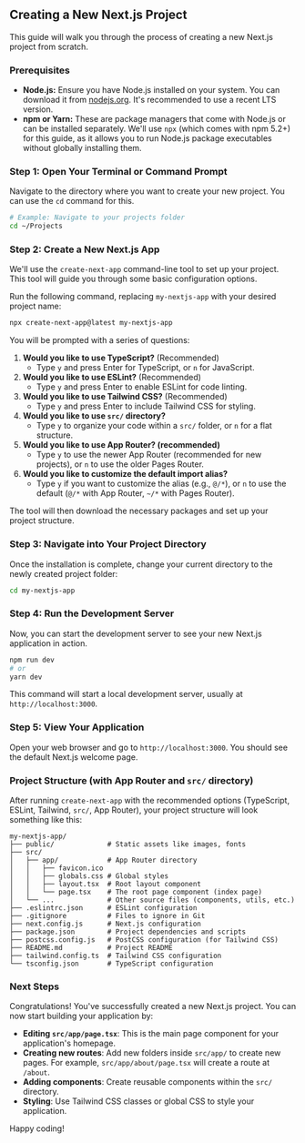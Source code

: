 
## Creating a New Next.js Project

This guide will walk you through the process of creating a new Next.js project from scratch.

### Prerequisites

*   **Node.js:** Ensure you have Node.js installed on your system. You can download it from [nodejs.org](https://nodejs.org/). It's recommended to use a recent LTS version.
*   **npm or Yarn:** These are package managers that come with Node.js or can be installed separately. We'll use `npx` (which comes with npm 5.2+) for this guide, as it allows you to run Node.js package executables without globally installing them.

### Step 1: Open Your Terminal or Command Prompt

Navigate to the directory where you want to create your new project. You can use the `cd` command for this.

```bash
# Example: Navigate to your projects folder
cd ~/Projects
```

### Step 2: Create a New Next.js App

We'll use the `create-next-app` command-line tool to set up your project. This tool will guide you through some basic configuration options.

Run the following command, replacing `my-nextjs-app` with your desired project name:

```bash
npx create-next-app@latest my-nextjs-app
```

You will be prompted with a series of questions:

1.  **Would you like to use TypeScript?** (Recommended)
    *   Type `y` and press Enter for TypeScript, or `n` for JavaScript.
2.  **Would you like to use ESLint?** (Recommended)
    *   Type `y` and press Enter to enable ESLint for code linting.
3.  **Would you like to use Tailwind CSS?** (Recommended)
    *   Type `y` and press Enter to include Tailwind CSS for styling.
4.  **Would you like to use `src/` directory?**
    *   Type `y` to organize your code within a `src/` folder, or `n` for a flat structure.
5.  **Would you like to use App Router? (recommended)**
    *   Type `y` to use the newer App Router (recommended for new projects), or `n` to use the older Pages Router.
6.  **Would you like to customize the default import alias?**
    *   Type `y` if you want to customize the alias (e.g., `@/*`), or `n` to use the default (`@/*` with App Router, `~/*` with Pages Router).

The tool will then download the necessary packages and set up your project structure.

### Step 3: Navigate into Your Project Directory

Once the installation is complete, change your current directory to the newly created project folder:

```bash
cd my-nextjs-app
```

### Step 4: Run the Development Server

Now, you can start the development server to see your new Next.js application in action.

```bash
npm run dev
# or
yarn dev
```

This command will start a local development server, usually at `http://localhost:3000`.

### Step 5: View Your Application

Open your web browser and go to `http://localhost:3000`. You should see the default Next.js welcome page.

### Project Structure (with App Router and `src/` directory)

After running `create-next-app` with the recommended options (TypeScript, ESLint, Tailwind, `src/`, App Router), your project structure will look something like this:

```
my-nextjs-app/
├── public/             # Static assets like images, fonts
├── src/
│   ├── app/            # App Router directory
│   │   ├── favicon.ico
│   │   ├── globals.css # Global styles
│   │   ├── layout.tsx  # Root layout component
│   │   └── page.tsx    # The root page component (index page)
│   └── ...             # Other source files (components, utils, etc.)
├── .eslintrc.json      # ESLint configuration
├── .gitignore          # Files to ignore in Git
├── next.config.js      # Next.js configuration
├── package.json        # Project dependencies and scripts
├── postcss.config.js   # PostCSS configuration (for Tailwind CSS)
├── README.md           # Project README
├── tailwind.config.ts  # Tailwind CSS configuration
└── tsconfig.json       # TypeScript configuration
```

### Next Steps

Congratulations! You've successfully created a new Next.js project. You can now start building your application by:

*   **Editing `src/app/page.tsx`**: This is the main page component for your application's homepage.
*   **Creating new routes**: Add new folders inside `src/app/` to create new pages. For example, `src/app/about/page.tsx` will create a route at `/about`.
*   **Adding components**: Create reusable components within the `src/` directory.
*   **Styling**: Use Tailwind CSS classes or global CSS to style your application.

Happy coding!